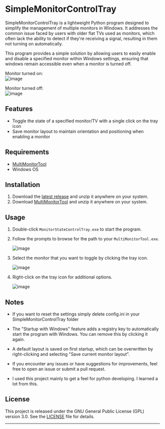# SimpleMonitorControlTray

SimpleMonitorControlTray is a lightweight Python program designed to simplify the management of multiple monitors in Windows. It addresses the common issue faced by users with older flat TVs used as monitors, which often lack the ability to detect if they're receiving a signal, resulting in them not turning on automatically. 

This program provides a simple solution by allowing users to easily enable and disable a specified monitor within Windows settings, ensuring that windows remain accessible even when a monitor is turned off.

Monitor turned on: <br>
![image](https://github.com/wrecks-code/SimpleMonitorControlTray/assets/29825723/cdad92e9-95b9-4a47-b8d4-4a691c18fef4)

Monitor turned off: <br>
![image](https://github.com/wrecks-code/SimpleMonitorControlTray/assets/29825723/319efc4a-24e0-4ee0-a346-15fa44001169)


## Features

- Toggle the state of a specified monitor/TV with a single click on the tray icon
- Save monitor layout to maintain orientation and positioning when enabling a monitor


## Requirements

- [MultiMonitorTool](https://www.nirsoft.net/utils/multimonitortool-x64.zip)
- Windows OS

## Installation

1. Download the [latest release](https://github.com/wrecks-code/SimpleMonitorControlTray/releases/latest) and unzip it anywhere on your system.
2. Download [MultiMonitorTool](https://www.nirsoft.net/utils/multimonitortool-x64.zip) and unzip it anywhere on your system.

## Usage

1. Double-click `MonitorStateControlTray.exe` to start the program.
2. Follow the prompts to browse for the path to your `MultiMonitorTool.exe`.<br>

   ![image](https://github.com/wrecks-code/SimpleMonitorControlTray/assets/29825723/753a59a9-02f0-458d-8e0d-ac7fe3789a51)

3. Select the monitor that you want to toggle by clicking the tray icon.<br>

   ![image](https://github.com/wrecks-code/SimpleMonitorControlTray/assets/29825723/9561bd49-7f1a-4bb1-bafc-4ced81ab40d5)

5. Right-click on the tray icon for additional options.
   
   ![image](https://github.com/wrecks-code/SimpleMonitorControlTray/assets/29825723/40826a9e-c197-4c9d-9b5e-62dd208503c9)


## Notes

- If you want to reset the settings simply delete config.ini in your SimpleMonitorControlTray folder
- The "Startup with Windows" feature adds a registry key to automatically start the program with Windows. You can remove this by clicking it again.
- A default layout is saved on first startup, which can be overwritten by right-clicking and selecting "Save current monitor layout".
- If you encounter any issues or have suggestions for improvements, feel free to open an issue or submit a pull request.

- I used this project mainly to get a feel for python developing. I learned a lot from this.

## License

This project is released under the GNU General Public License (GPL) version 3.0. See the [LICENSE](LICENSE) file for details.

---
